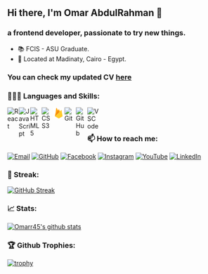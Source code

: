 ## Hi there, I'm Omar AbdulRahman 👋

### a frontend developer, passionate to try new things.
- 📚  FCIS - ASU Graduate.
- 📌  Located at Madinaty, Cairo - Egypt.

### You can check my updated CV [here](https://raw.githubusercontent.com/omarr45/omarr45/master/Omar%20AbdulRahman%20CV.pdf) 

### 👨🏻‍💻 Languages and Skills:
[<img align="left" alt="React" width="26px" src="https://upload.wikimedia.org/wikipedia/commons/thumb/a/a7/React-icon.svg/2300px-React-icon.svg.png" />]()
[<img align="left" alt="JavaScript" width="26px" src="https://raw.githubusercontent.com/jmnote/z-icons/master/svg/javascript.svg" />]()
[<img align="left" alt="HTML5" width="26px" src="https://upload.wikimedia.org/wikipedia/commons/thumb/3/38/HTML5_Badge.svg/600px-HTML5_Badge.svg.png" />]()
[<img align="left" alt="CSS3" width="26px" src="https://cdn4.iconfinder.com/data/icons/social-media-logos-6/512/121-css3-512.png" />]()
[<img align="left" alt="Firebase" width="26px" src="https://raw.githubusercontent.com/github/explore/e94815998e4e0713912fed477a1f346ec04c3da2/topics/firebase/firebase.png" />]()
[<img align="left" alt="Git" width="26px" src="https://raw.githubusercontent.com/jmnote/z-icons/master/svg/git.svg" />]()
[<img align="left" alt="GitHub" width="26px" src="https://upload.wikimedia.org/wikipedia/commons/9/91/Octicons-mark-github.svg" />]()
[<img align="left" alt="VSCode" width="26px" src="https://upload.wikimedia.org/wikipedia/commons/thumb/9/9a/Visual_Studio_Code_1.35_icon.svg/1024px-Visual_Studio_Code_1.35_icon.svg.png" />]()
<br>
### <br> 📫 How to reach me:
[<img src='https://cdn.jsdelivr.net/npm/simple-icons@v3/icons/gmail.svg' alt='Email' height='40'>](mailto:omar.a.rahman45@gmail.com)
[<img src='https://cdn.jsdelivr.net/npm/simple-icons@3.0.1/icons/github.svg' alt='GitHub' height='40'>](https://github.com/omarr45)
[<img src='https://cdn.jsdelivr.net/npm/simple-icons@3.0.1/icons/facebook.svg' alt='Facebook' height='40'>](https://www.facebook.com/omartist45)
[<img src='https://cdn.jsdelivr.net/npm/simple-icons@3.0.1/icons/instagram.svg' alt='Instagram' height='40'>](https://www.instagram.com/omar_abdelrahman45/)
[<img src='https://cdn.jsdelivr.net/npm/simple-icons@3.0.1/icons/youtube.svg' alt='YouTube' height='40'>](https://www.youtube.com/channel/OmarAbdulRahman45) 
[<img src='https://cdn.jsdelivr.net/npm/simple-icons@3.0.1/icons/linkedin.svg' alt='LinkedIn' height='40'>](https://www.linkedin.com/in/omar45/) 


### 🌟 Streak:
[![GitHub Streak](https://github-readme-streak-stats.herokuapp.com/?user=omarr45&theme=radical)](https://github.com/omarr45)


### 📈 Stats:
[![Omarr45's github stats](https://github-readme-stats.vercel.app/api?username=omarr45&show_icons=true&theme=radical&include_all_commits=true&count_private=true)](https://github.com/omarr45?tab=repositories)
  
### 🏆 Github Trophies:
[![trophy](https://github-profile-trophy.vercel.app/?username=omarr45&theme=darkhub&no-frame=true)](https://github.com/ryo-ma/github-profile-trophy)
